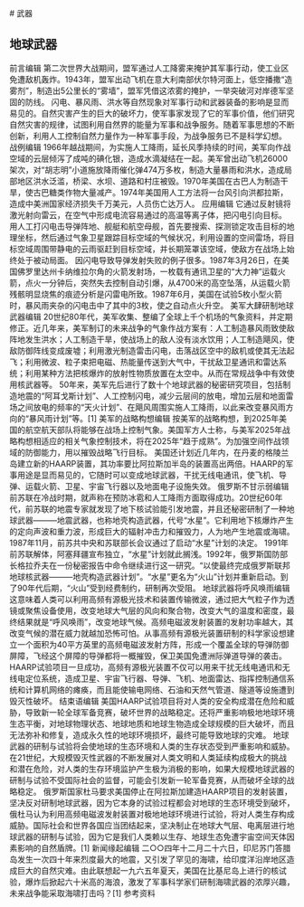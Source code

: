 # 武器
## 地球武器

前言编辑
第二次世界大战期间，盟军通过人工降雾来掩护其军事行动，使工业区免遭敌机轰炸。1943年，盟军出动飞机在意大利南部伏尔特河面上，低空播撒“造雾剂”，制造出5公里长的“雾墙”，盟军凭借这浓雾的掩护，一举突破河对岸德军坚固的防线。
闪电、暴风雨、洪水等自然现象对军事行动和武器装备的影响是显而易见的。自然灾害产生的巨大的破坏力，使军事家发现了它的军事价值，他们研究自然灾害的规律，试图利用自然界的能量为军事和战争服务。随着军事思想的不断创新，利用人工控制自然力量作为一种军事手段，为战争服务已不是科学幻想。
战例编辑
1966年越战期间，为实施人工降雨，延长风季持续的时间，美军向作战空域的云层倾泻了成吨的碘化银，造成水滴凝结在一起。美军曾出动飞机26000架次，对“胡志明”小道施放降雨催化弹474万多枚，制造大量暴雨和洪水，造成局部地区洪水泛滥，桥梁、水坝、道路和村庄被毁。1970年美国在古巴人为制造干旱，使古巴糖类作物大量减产。1974年美国用人工方法将一台风引向洪都拉斯，造成中美洲国家经济损失千万美元，人员伤亡达万人。
应用编辑
它通过反射镜将激光射向雷云，在空气中形成电流容易通过的高温等离子体，把闪电引向目标。
用人工打闪电击导弹阵地、舰艇和航空母舰，首先要搜索、探测锁定攻击目标的地理坐标，然后通过气象卫星跟踪目标空域的气候状况，利用设置的空间雷场，将目标空域周围带静电的云雨驱赶到目标空域，并长期笼罩该空域，使敌方在战场上始终处于被动局面。
因闪电导致导弹发射失败的例子很多。1987年3月26日，在美国佛罗里达州卡纳维拉尔角的火箭发射场，一枚载有通讯卫星的“大力神”运载火箭，点火一分钟后，突然失去控制自动引爆，从4700米的高空坠落，从运载火箭残骸明显烧焦的痕迹分析是闪雷电所致。1987年6月，美国在试验5枚小型火箭时，暴风雨夹杂的闪电击中了其中的3枚，使之自动点火升空。
美军大肆研制地球武器编辑
20世纪80年代，美军收集、整编了全球上千个机场的气象资料，并定期修正。近几年来，美军制订的未来战争的气象作战方案有：人工制造暴风雨致使敌阵地发生洪水；人工制造干旱，使战场上的敌人没有淡水饮用；人工制造飓风，使敌防御阵线变成废墟；利用激光制造雷击闪电，击落战区空中的敌机或使其无法起飞；利用微波、粒子束把电磁、热能量传送到大气中，干扰敌卫星通讯和雷达系统；利用某种方法把核爆炸的放射性物质放置在太空中。从而在常规战争中有效使用核武器等。
50年来，美军先后进行了数十个地球武器的秘密研究项目，包括制造地震的“阿耳戈斯计划”、人工控制闪电，减少云层间的放电，增加云层和地面雷场之间放电的频率的“天火计划”、在飓风周围实施人工降雨，以此来改变暴风雨方向的“暴风雨计划”等。[1] 
美军的战略构想编辑
按美军的战略构想，到2025年美国的航空航天部队将能够在战场上控制气象。美国军方人士称，与美军2025年战略构想相适应的相关气象控制技术，将在2025年“趋于成熟”。为加强空间作战领域的防御能力，用以摧毁战略飞行目标。
美国还计划近几年内，在丹麦的格陵兰岛建立新的HAARP装置，其功率要比阿拉斯加半岛的装置高出两倍。HAARP的军事用途是显而易见的，它随时可以变成地球武器，干扰无线电通讯，使飞机、导弹、运载火箭、卫星、宇宙飞行器以及地面电子设施失效。
俄罗斯不甘示弱编辑
前苏联在冷战时期，就声称在预防冰雹和人工降雨方面取得成功。20世纪60年代，前苏联的地震专家就发现了地下核试验能引发地震，并且还秘密研制了一种地球武器———地震武器，也称地壳构造武器，代号“水星”。它利用地下核爆炸产生的定向声波和重力波，形成巨大的辐射冲击力和摧毁力，人为地产生地震或海啸。1987年11月，前苏共中央和苏联部长会议通过了启动“水星”计划的决定。
1991年前苏联解体，阿塞拜疆宣布独立，“水星”计划就此搁浅。1992年，俄罗斯国防部长格拉乔夫在一份秘密报告中命令继续进行这一研究。“以使最终完成俄罗斯联邦地球核武器———地壳构造武器计划”。“水星”更名为“火山”计划并重新启动。到了90年代后期，“火山”受到经费制约，研制再次受阻。
地球武器将呼风唤雨编辑
这意味着人类可以利用高频有源极光技术和装置传输微波，通过把大气粒子作为透镜或聚焦设备使用，改变地球大气层的风向和聚合物，改变大气的温度和密度，最终结果就是“呼风唤雨”，改变地球气候。高频电磁波发射装置的发射功率越大，其改变气候的潜在威力就越加恐怖可怕。从事高频有源极光装置研制的科学家设想建立一个面积为40平方英里的高频电磁波发射方阵，形成一个覆盖全球的导弹防御屏障，飞经这个屏障的导弹都将一概摧毁，保卫美国免遭洲际弹道导弹的袭击。
HAARP试验项目一旦成功，高频有源极光装置不仅可以用来干扰无线电通讯和无线电定位系统，造成卫星、宇宙飞行器、导弹、飞机、地面雷达、指挥控制通信系统和计算机网络的瘫痪，而且能使输电网络、石油和天然气管道、隧道等设施遭到毁灭性破坏。
结束语编辑
美国HAARP试验项目将对人类的安全构成潜在危险和威胁，导致新一轮全球军备竞赛，破坏世界的战略稳定。还将严重影响极地地球环境生态平衡，对地球物理状态、地球地质和地球生物造成全球规模的巨大破坏，而且无法弥补和修复，造成永久性的地球环境损坏，最终可能导致地球的灾难。
地球武器的研制与试验将会使地球的生态环境和人类的生存状态受到严重影响和威胁。在21世纪，大规模毁灭性武器的不断发展对人类文明和人类延续构成极大的挑战和潜在危险，对人类的生存环境监护产生极为消极的影响，如果大规模地球武器的研制与试验不受国际社会的监督，可能会引发新一轮军备竞赛，从而破坏全球的战略稳定。
俄罗斯国家杜马要求美国停止在阿拉斯加建造HAARP项目的发射装置，坚决反对研制地球武器，因为它本身的试验过程都会对地球的生态环境受到破坏，俄杜马认为利用高频电磁波发射装置对极地地球环境进行试验，将对人类生存构成威胁。国际社会和世界各国应当团结起来，坚决制止在地球大气层、电离层进行地球武器的研制与试验，因为它是我们人类赖以生存、地球生态免遭宇宙空间天体因素影响的自然盾牌。[1] 
新闻缘起编辑
二○○四年十二月二十六日，印尼苏门答腊岛发生一次四十年来烈度最大的地震，又引发了罕见的海啸，给印度洋沿岸地区造成巨大的自然灾难。由此联想起一九六五年夏天，美国在比基尼岛上进行的核试验，爆炸后掀起六十米高的海浪，激发了军事科学家们研制海啸武器的浓厚兴趣，未来战争能采取海啸打击吗？[1] 
参考资料
